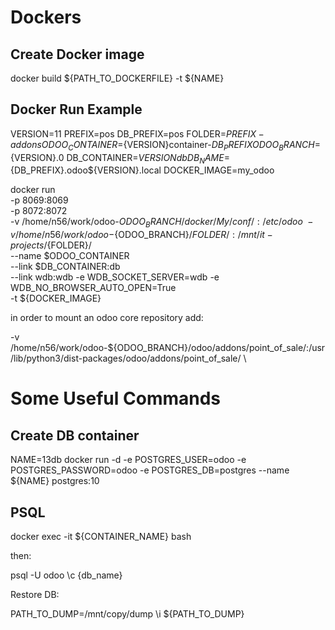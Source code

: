 Dockers
=======

Create Docker image
-------------------

docker build ${PATH_TO_DOCKERFILE} -t ${NAME}

Docker Run Example
------------------

VERSION=11
PREFIX=pos
DB_PREFIX=pos
FOLDER=${PREFIX}-addons
ODOO_CONTAINER=${VERSION}container-${DB_PREFIX}
ODOO_BRANCH=${VERSION}.0
DB_CONTAINER=${VERSION}db
DB_NAME=${DB_PREFIX}.odoo${VERSION}.local
DOCKER_IMAGE=my_odoo

docker run \
-p 8069:8069 \
-p 8072:8072 \
-v /home/n56/work/odoo-${ODOO_BRANCH}/docker/My/conf/:/etc/odoo \
-v /home/n56/work/odoo-${ODOO_BRANCH}/${FOLDER}/:/mnt/it-projects/${FOLDER}/ \
--name $ODOO_CONTAINER \
--link $DB_CONTAINER:db \
--link wdb:wdb -e WDB_SOCKET_SERVER=wdb -e WDB_NO_BROWSER_AUTO_OPEN=True \
-t ${DOCKER_IMAGE}

in order to mount an odoo core repository add:

-v /home/n56/work/odoo-${ODOO_BRANCH}/odoo/addons/point_of_sale/:/usr/lib/python3/dist-packages/odoo/addons/point_of_sale/ \


Some Useful Commands
====================

Create DB container
-------------------

NAME=13db
docker run -d -e POSTGRES_USER=odoo -e POSTGRES_PASSWORD=odoo -e POSTGRES_DB=postgres --name ${NAME} postgres:10

PSQL
----

docker exec -it ${CONTAINER_NAME}  bash

then:

psql -U odoo
\c {db_name}

Restore DB:

PATH_TO_DUMP=/mnt/copy/dump
\i ${PATH_TO_DUMP}
